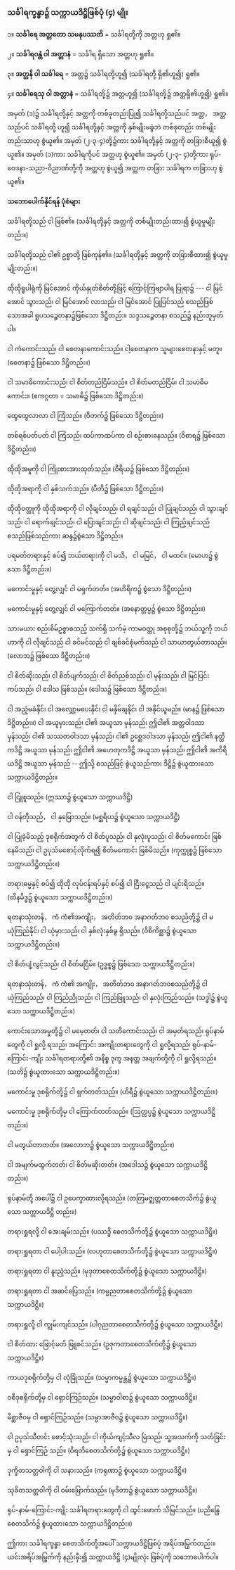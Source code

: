 ### သင်္ခါရက္ခန္ဓာ၌ သက္ကာယဒိဋ္ဌိဖြစ်ပုံ (၄) မျိုး

၁။ **သင်္ခါရေ အတ္တတော သမနုပဿတိ** = သင်္ခါရတို့ကို အတ္တဟု ရှု၏။

၂။ **သင်္ခါရဝန္တံ ဝါ အတ္တာနံ** = သင်္ခါရ ရှိသော အတ္တဟု ရှု၏။

၃။ **အတ္တနိ ဝါ သင်္ခါရေ** = အတ္တ၌ သင်္ခါရတို့ဟူ၍ (သင်္ခါရတို့ ရှိ၏ဟူ၍) ရှု၏။

၄။ **သင်္ခါရေသု ဝါ အတ္တာနံ** = သင်္ခါရတို့၌ အတ္တဟူ၍ (သင်္ခါရတို့၌ အတ္တရှိ၏ဟူ၍) ရှု၏။

အမှတ် (၁)၌ သင်္ခါရတို့နှင့် အတ္တကို တစ်ခုတည်းပြု၍ သင်္ခါရတို့သည်ပင် အတ္တ， အတ္တသည်ပင် သင်္ခါရတို့
ဟူ၍ သင်္ခါရတို့နှင့် အတ္တကို နှစ်မျိုးမခွဲဘဲ တစ်ခုတည်း တစ်မျိုးတည်းသာဟု စွဲယူ၏။ အမှတ် (၂-၃-၄)တို့၌ကား
သင်္ခါရတို့နှင့် အတ္တကို တခြားစီယူ၍ စွဲယူ၏။ အမှတ် (၁)ကား သင်္ခါရကိုပင် အတ္တဟု စွဲယူ၏။ အမှတ် (၂-၃-
၄)တို့ကား ရုပ်-ဝေဒနာ-သညာ-ဝိညာဏ်တို့ကို အတ္တဟု စွဲယူ၍ အတ္တက တခြား သင်္ခါရက တခြားဟု စွဲယူ၏။

**သဘောပေါက်နိုင်ရန် ပုံစံများ**

သင်္ခါရတို့သည် ငါ ဖြစ်၏။ (သင်္ခါရတို့နှင့် အတ္တကို တစ်မျိုးတည်းထား၍ စွဲယူမှုမျိုးတည်း။)

သင်္ခါရတို့သည် ငါ၏ ဥစ္စာတို့ ဖြစ်ကုန်၏။ (သင်္ခါရတို့နှင့် အတ္တကို တခြားစီထား၍ စွဲယူမှုမျိုးတည်း။)

ထိုထိုရူပါရုံကို မြင်အောင် ကိုယ်နှုတ်စိတ်တို့ဖြင့် ကြောင့်ကြဗျာပါရ ပြုရာ၌ --- ငါ မြင်အောင် သွားသည်၊
ငါ မြင်အောင် လာသည်၊ ငါ မြင်အောင် ပြုပြင်သည် စသည်ဖြစ်သောအခါ ရူပသဉ္စေတနာ၌ဖြစ်သော ဒိဋ္ဌိတည်း။
သဒ္ဒသဉ္စေတနာ စသည်၌ နည်းတူမှတ်ပါ။

ငါ ကံကောင်းသည်၊ ငါ စေတနာကောင်းသည်။ ငါ့စေတနာက သူများစေတနာနှင့် မတူ။ (စေတနာ၌
ဖြစ်သော ဒိဋ္ဌိတည်း။)

ငါ သမာဓိကောင်းသည်၊ ငါ စိတ်တည်ငြိမ်သည်။ ငါ စိတ်မတည်ငြိမ်၊ ငါ သမာဓိမကောင်း။ (ဧကဂ္ဂတာ
= သမာဓိ၌ ဖြစ်သော ဒိဋ္ဌိတည်း။)

ထွေထွေလာလာ ငါ ကြံသည်။ (ဝိတက်၌ ဖြစ်သော ဒိဋ္ဌိတည်း။)

တစ်ရစ်ပတ်ပတ် ငါ ကြံသည်၊ ထပ်ကာထပ်ကာ ငါ စဉ်းစားနေသည်။ (ဝိစာရ၌ ဖြစ်သော ဒိဋ္ဌိတည်း။)

ထိုထိုအမှုကို ငါ ကြိုးစားအားထုတ်သည်။ (ဝီရိယ၌ ဖြစ်သော ဒိဋ္ဌိတည်း။)

ထိုထိုအရာကို ငါ နှစ်သက်သည်။ (ပီတိ၌ ဖြစ်သော ဒိဋ္ဌိတည်း။)

ထိုထိုဝတ္ထုကို ထိုထိုအရာကို ငါ လိုချင်သည်၊ ငါ ရချင်သည်၊ ငါ ပြုချင်သည်၊ ငါ သွားချင်သည်၊ ငါ
ရောက်ချင်သည်၊ ငါ ပြောချင်သည်၊ ငါ ဆိုချင်သည်၊ ငါ ကြည့်ချင်သည် စသည်ဖြစ်သည်ကား ဆန္ဒ၌စွဲသော
ဒိဋ္ဌိတည်း။

ပရမတ်တရားနှင့် စပ်၍ ဘယ်တရားကို ငါ မသိ， ငါ မမြင်， ငါ မထင်။ (မောဟ၌ စွဲသော ဒိဋ္ဌိတည်း။)

မကောင်းမှုနှင့် တွေ့လျှင် ငါ မရှက်တတ်။ (အဟိရိက၌ စွဲသော ဒိဋ္ဌိတည်း။)

မကောင်းမှုနှင့် တွေ့လျှင် ငါ မကြောက်တတ်။ (အနောတ္တပ္ပ၌ စွဲသော ဒိဋ္ဌိတည်း။)

သားမယား စည်းစိမ်ဥစ္စာစသည့် သက်ရှိ သက်မဲ့ ကာမဝတ္ထု အစုစုတို့၌ ဘယ်သူ့ကို ဘယ်ဟာကို ငါ
လိုချင်သည် ငါ ခင်မင်သည် ငါ ချစ်ခင်စုံမက်သည် ငါ သာယာတွယ်တာသည်။ (လောဘ၌ ဖြစ်သော ဒိဋ္ဌိတည်း၊၊)

ငါ စိတ်ဆိုးသည်၊ ငါ စိတ်ပျက်သည်၊ ငါ စိတ်ညစ်သည်၊ ငါ မုန်းသည်၊ ငါ မြင်ပြင်းကပ်သည်၊ ငါ ဒေါသ
ဖြစ်သည်။ (ဒေါသ၌ ဖြစ်သော ဒိဋ္ဌိတည်း။)

ငါ အညံ့မခံနိုင်၊ ငါ အလျှော့မပေးနိုင်၊ ငါ မနှိမ်ချနိုင်၊ ငါ အနိုင်ယူမည်။ (မာန၌ ဖြစ်သော ဒိဋ္ဌိတည်း။)
ငါ အယူမှားသည်၊ ငါ၏ အယူသာ မှန်သည်၊ ဤငါ၏ အတ္တဝါဒသာ မှန်သည်၊ ငါ၏ သဿတဝါဒသာ
မှန်သည်၊ ငါ၏ ဥစ္ဆေဒဝါဒသာ မှန်သည်၊ ဤငါ၏ နတ္ထိကဒိဋ္ဌိ အယူသာ မှန်သည်၊ ဤငါ၏ အဟေတုကဒိဋ္ဌိ
အယူသာ မှန်သည်၊ ဤငါ၏ အကိရိယဒိဋ္ဌိ အယူသာ မှန်သည် -- ဤသို့ စသည်ဖြင့် စွဲယူသည်ကား ဒိဋ္ဌိ၌
စွဲယူထားသော သက္ကာယဒိဋ္ဌိတည်း။

ငါ ငြူစူသည်။ (ဣဿာ၌ စွဲယူသော သက္ကာယဒိဋ္ဌိ)

ငါ ဝန်တိုသည်， ငါ နှမြောသည်။ (မစ္ဆရိယ၌ စွဲယူသော သက္ကာယဒိဋ္ဌိ)

ငါ ပြုခဲ့မိသည့် ဒုစရိုက်အတွက် ငါ စိတ်ပူသည်၊ ငါ နှလုံးပူသည်၊ ငါ စိတ်မကောင်း ဖြစ်နေမိသည်၊ ငါ
ဥပုသ်မစောင့်လိုက်ရ၍ စိတ်မကောင်း ဖြစ်မိသည်။ (ကုက္ကုစ္စ၌ ဖြစ်သော သက္ကာယဒိဋ္ဌိတည်း။)

တရားဓမ္မနှင့် စပ်၍ ထိုထို လုပ်ငန်းရပ်နှင့် စပ်၍ ငါ ငြီးငွေ့သည် ငါ ပျင်းရိသည်။ (ထိနမိဒ္ဓ၌ စွဲယူသော
သက္ကာယဒိဋ္ဌိတည်း။)

ရတနာသုံးတန်， ကံ ကံ၏အကျိုး， အတိတ်ဘ၀ အနာဂတ်ဘ၀ စသည်တို့၌ ငါ မယုံကြည်နိုင်၊ ငါ ယုံမှားသည်၊
ငါ နှစ်လုံးနှစ်ခွ ရှိသည်။ (ဝိစိကိစ္ဆာ၌ စွဲယူသော သက္ကာယဒိဋ္ဌိတည်း။)

ငါ စိတ်ပျံ့လွင့်သည်၊ ငါ စိတ်မငြိမ်။ (ဥဒ္ဓစ္စ၌ ဖြစ်သော သက္ကာယဒိဋ္ဌိတည်း။)

ရတနာသုံးတန်， ကံ ကံ၏ အကျိုး， အတိတ်ဘ၀ အနာဂတ်ဘ၀စသည်တို့၌ ငါ ယုံကြည်သည်၊ ငါ
ကြည်ညိုသည်၊ ငါ ကြည်ဖြူသည်၊ ငါ နှလုံးကြည်သည်။ (သဒ္ဓါ၌ စွဲယူသော သက္ကာယဒိဋ္ဌိတည်း။)

ကောင်းသောအမှုတို့၌ ငါ မမေ့တတ်၊ ငါ သတိကောင်းသည်၊ ငါ အမှတ်ရသည်၊ ရုပ်နာမ်တွေကို ငါ ရှုလို့
ရသည်၊ အကြောင်း အကျိုးတရားတွေကို ငါ ရှုလို့ရသည်၊ ရုပ်-နာမ်-ကြောင်း-ကျိုး သင်္ခါရတရားတို့၏ အနိစ္စ
ဒုက္ခ အနတ္တ အချက်တို့ကို ငါ ရှုလို့ရသည်။ (သတိ၌ စွဲယူထားသော သက္ကာယဒိဋ္ဌိတည်း။)

မကောင်းမှု ဒုစရိုက်တို့၌ ငါ ရှက်တတ်သည်။ (ဟိရီ၌ စွဲယူသော သက္ကာယဒိဋ္ဌိတည်း။)

မကောင်းမှု ဒုစရိုက်တို့မှ ငါ ကြောက်တတ်သည်။ (ဩတ္တပ္ပ၌ စွဲယူသော သက္ကာယဒိဋ္ဌိတည်း။)

ငါ မတွယ်တာတတ်။ (အလောဘ၌ စွဲယူသော သက္ကာယဒိဋ္ဌိတည်း။)

ငါ အမျက်မထွက်တတ်၊ ငါ စိတ်မဆိုးတတ်။ (အဒေါသ၌ စွဲယူသော သက္ကာယဒိဋ္ဌိတည်း။)

ရုပ်နာမ်တို့ အပေါ်၌ ငါ ဥပေက္ခာထားလို့ရသည်။ (တတြမဇ္ဈတ္တတာစေတသိက်၌ စွဲယူသော သက္ကာယဒိဋ္ဌိ
တည်း။)

တရားရှုရလို့ ငါ အေးချမ်းသည်။ (ပဿဒ္ဓိ စေတသိက်တို့၌ စွဲယူသော သက္ကာယဒိဋ္ဌိ။)

တရားရှုရတာ ငါ ပေါ့ပါးသည်။ (လဟုတာစေတသိက်တို့၌ စွဲယူသော သက္ကာယဒိဋ္ဌိ။)

တရားရှုရတာ ငါ နူးညံ့သည်။ (မုဒုတာစေတသိက်တို့၌ စွဲယူသော သက္ကာယဒိဋ္ဌိ။)

တရားရှုရတာ ငါ အဆင်ပြေသည်။ (ကမ္မညတာစေတသိက်တို့၌ စွဲယူသော သက္ကာယဒိဋ္ဌိ။)

တရားရှုလို့ ငါ ကျွမ်းကျင်သည်။ (ပါဂုညတာစေတသိက်တို့၌ စွဲယူသော သက္ကာယဒိဋ္ဌိ။)

ငါ စိတ်ထား ဖြောင့်မတ် ဖြူစင်သည်။ (ဥဇုကတာစေတသိက်တို့၌ စွဲယူသော သက္ကာယဒိဋ္ဌိ။)

ကာယဒုစရိုက်တို့မှ ငါ လုံခြုံသည်။ (သမ္မာကမ္မန္တ၌ စွဲယူသော သက္ကာယဒိဋ္ဌိ။)

၀စီဒုစရိုက်တို့မှ ငါ ရှောင်ကြဉ်သည်။ (သမ္မာဝါစာ၌ စွဲယူသော သက္ကာယဒိဋ္ဌိ။)

မိစ္ဆာဇီ၀မှ ငါ ရှောင်ကြဉ်သည်။ (သမ္မာအာဇီ၀၌ စွဲယူသော သက္ကာယဒိဋ္ဌိ။)

ငါ ဥပုသ်သီတင်း စောင့်သုံးသည်၊ ငါ ကိုယ်ကျင့်သီလ မြဲသည်၊ သူ့အသက်ကို သတ်ခြင်းမှ ငါ ရှောင်ကြဉ်
သည်။ (ဝိရတိစေတသိက်တို့၌ စွဲယူသော သက္ကာယဒိဋ္ဌိ။)

ဒုက္ခိတသတ္တဝါကို ငါ သနားသည်။ (ကရုဏာ၌ စွဲယူသော သက္ကာယဒိဋ္ဌိ။)

သုခိတသတ္တဝါကို ငါ ဝမ်းမြောက်သည်။ (မုဒိတာ၌ စွဲယူသော သက္ကာယဒိဋ္ဌိ။)

ရုပ်-နာမ်-ကြောင်း-ကျိုး သင်္ခါရတရားတွေကို ငါ ထွင်းဖောက် သိမြင်သည်။ (ပညိန္ဒြေစေတသိက်၌
စွဲယူထားသော သက္ကာယဒိဋ္ဌိတည်း။)

ဤကား သင်္ခါရက္ခန္ဓာ စေတသိက်တို့အပေါ် သက္ကာယဒိဋ္ဌိဖြစ်ပုံ အရိပ်အမြွက်တည်း။ ယင်းအရိပ်အမြွက်ကို
နည်းမှီး၍ သက္ကာယဒိဋ္ဌိ (၄)မျိုးလုံး ဖြစ်ပုံကို သဘောပေါက်ပါ။
